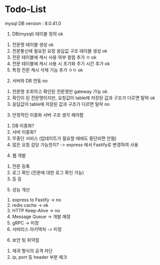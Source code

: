 # Todo-List

mysql DB version : 8.0.41.0

1. DB(mysql) 테이블 정의           ok
  1) 전문명 테이블 생성                                  ok
  2) 전문통신에 필요한 요청 응답값 구조 테이블 생성          ok
  3) 전문 테이블에 캐시 사용 여부 컬럼 추가             ㅇ  ok
  4) 전문 테이블에 캐시 사용 시 초기화 주기 시간 추가        ok
  5) 특정 전문 캐시 삭제 기능 추가                 ㅇㅇ    ok
  

2. 서버와 DB 연동                                        no
  1) 전문명 조회하고 확인된 전문명만 gateway 가능           ok
  2) 확인이 된 전문명이지만, 요청값이 table에 저장된 값과 구조가 다르면 탈락    ok
  3) 응답값이 table에 저장된 값과 구조가 다르면 탈락        no

3. 안정적인 이중화 서버 구조 생각                         해야함
  1) DB 이중화?
  2) 서버 이중화?
  3) 무중단 서비스 (업데이트가 필요할 때에도 중단되면 안됨)
  4) 많은 요청 감당 가능한지? -> express 에서 Fastify로 변경하여 사용

4. 웹 개발
  1) 전문 등록
  2) 로그 확인 (전문에 대한 로그 확인 가능)
  3) 등 등

5. 성능 개선
  1) express to Fastify -> no
  2) redis cache        -> ok
  3) HTTP Keep-Alive    -> no
  4) Message Queue      -> 개발 예정
  5) gRPC               -> 미정
  6) 서버리스 아키텍처     -> 미정

6. 보안 및 취약점
  1) 재귀 형식의 공격 차단
  2) ip, port 등 header 부분 체크
